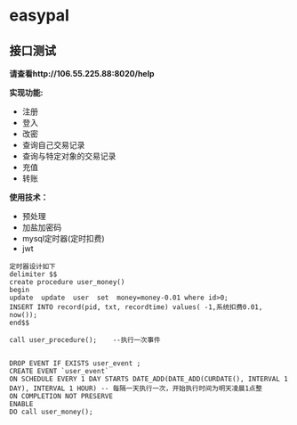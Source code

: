 # easypal


## 接口测试
**请查看http://106.55.225.88:8020/help**

**实现功能:**
+ 注册
+ 登入
+ 改密
+ 查询自己交易记录
+ 查询与特定对象的交易记录
+ 充值
+ 转账<br>

**使用技术：**
+ 预处理
+ 加盐加密码
+ mysql定时器(定时扣费)
+ jwt



```
定时器设计如下
delimiter $$
create procedure user_money()
begin
update  update  user  set  money=money-0.01 where id>0;
INSERT INTO record(pid, txt, recordtime) values( -1,系统扣费0.01, now());
end$$

call user_procedure();    --执行一次事件


DROP EVENT IF EXISTS user_event ;	
CREATE EVENT `user_event`	
ON SCHEDULE EVERY 1 DAY STARTS DATE_ADD(DATE_ADD(CURDATE(), INTERVAL 1 DAY), INTERVAL 1 HOUR) -- 每隔一天执行一次，开始执行时间为明天凌晨1点整
ON COMPLETION NOT PRESERVE
ENABLE
DO call user_money(); 

```





